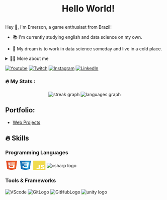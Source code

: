 <!--título-->
<div id="user-content-toc">
  <ul align="center">
    <summary><h1 style="display: inline-block">Hello World!</h1></summary>
</div>

<!-- Presentation -->
<p>
  Hey 👋, I'm Emerson, a game enthusiast from Brazil!

- 📚 I'm currently studying english and data science on my own.

- 🎯 My dream is to work in data science someday and live in a cold place.

</p>

<!-- Dropdown -->
<details>
  <summary>👨‍💻 More about me</summary>

  - 💬 I am 23 years old, living in Brazil, and I have an immense curiosity about technology, science, psychology and philosophy.

  - ⚡ I love chillin' with movies and series, and diving into cool story games in my free time
</details>

<!-- Links -->
[![Youtube](https://img.shields.io/badge/YouTube-FF0000?style=for-the-badge&logo=youtube&logoColor=white)](https://www.youtube.com/channel/UCwOtuGzp0v0ArKf-jmpFBYw)
[![Twitch](https://img.shields.io/badge/Twitch-%239146FF.svg?style=for-the-badge&logo=Twitch&logoColor=white)](https://www.twitch.tv/xplebes)
[![Instagram](https://img.shields.io/badge/Instagram-E4405F?style=for-the-badge&logo=instagram&logoColor=white)](https://www.instagram.com/emersonmrd/)
[![LinkedIn](https://img.shields.io/badge/LinkedIn-0077B5?style=for-the-badge&logo=linkedin&logoColor=white)](https://www.linkedin.com/in/emerson-martins-951321184/)

<!-- GithubStats -->
<h3 align="left">🔥   My Stats :</h3>

###

<div align="center">
  <img src="https://streak-stats.demolab.com?user=emersonmrd&locale=en&mode=daily&theme=dark&hide_border=false&border_radius=5&order=3" height="150" alt="streak graph"  />
  <img src="https://github-readme-stats.vercel.app/api/top-langs/?username=emersonmrd&layout=compact&langs_count=16&theme=dark" height="150" width="400" alt="languages graph"/>
</div>

###

<!-- Portfolio -->
## Portfolio:
- [Web Projects](https://emersonmrd.github.io/)
  
## 🔥 Skills
<!-- Skills: Programming Languages -->
  <div style="flex-basis: 48%;">
    <h3>Programming Languages</h3>
    <img align="center" alt="HTML" height="30" width="40" src="https://raw.githubusercontent.com/devicons/devicon/master/icons/html5/html5-original.svg">
    <img align="center" alt="CSS" height="30" width="40" src="https://raw.githubusercontent.com/devicons/devicon/master/icons/css3/css3-original.svg">
    <img align="center" alt="Js" height="30" width="40" src="https://raw.githubusercontent.com/devicons/devicon/master/icons/javascript/javascript-plain.svg">
    <img align="center"  alt="csharp logo" height="30" width="40" src="https://cdn.jsdelivr.net/gh/devicons/devicon/icons/csharp/csharp-original.svg"/>
  </div>
  
  <!-- Skills: Tools & Frameworks -->
  <div style="flex-basis: 48%;">
    <h3>Tools & Frameworks</h3>
    <img align="center" alt="VScode" height="30" width="40" src="https://cdn.jsdelivr.net/gh/devicons/devicon/icons/vscode/vscode-original.svg">
    <img align="center" alt="GitLogo" height="30" width="40" src="https://cdn.jsdelivr.net/gh/devicons/devicon/icons/git/git-original.svg">
    <img align="center" alt="GitHubLogo" height="30" width="40" src="https://cdn.jsdelivr.net/gh/devicons/devicon/icons/github/github-original.svg">
    <img align="center" alt="unity logo" height="40" width="40" src="https://cdn.jsdelivr.net/gh/devicons/devicon/icons/unity/unity-original.svg" />
  </div>
  
